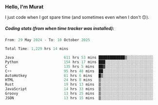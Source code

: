 ### Hello, I'm Murat

I just code when I got spare time (and sometimes even when I don't 🙃).

##### Coding stats (from when time tracker was installed):
<!--START_SECTION:wakatime-->

```cpp
From: 29 May 2024 - To: 10 October 2025

Total Time: 1,229 hrs 14 mins

Java                       611 hrs 53 mins ████████████▒░░░░░░░░░░░░   49.50 %
Python                     154 hrs 17 mins ███░░░░░░░░░░░░░░░░░░░░░░   12.48 %
C                          135 hrs 5 mins  ██▓░░░░░░░░░░░░░░░░░░░░░░   10.93 %
C++                        95 hrs 48 mins  ██░░░░░░░░░░░░░░░░░░░░░░░   07.75 %
AutoHotkey                 61 hrs 6 mins   █▒░░░░░░░░░░░░░░░░░░░░░░░   04.94 %
HTML                       24 hrs 8 mins   ▒░░░░░░░░░░░░░░░░░░░░░░░░   01.95 %
Rust                       19 hrs 13 mins  ▒░░░░░░░░░░░░░░░░░░░░░░░░   01.56 %
JavaScript                 14 hrs 33 mins  ▒░░░░░░░░░░░░░░░░░░░░░░░░   01.18 %
Groovy                     13 hrs 25 mins  ▒░░░░░░░░░░░░░░░░░░░░░░░░   01.09 %
JSON                       13 hrs 15 mins  ▒░░░░░░░░░░░░░░░░░░░░░░░░   01.07 %
```

<!--END_SECTION:wakatime-->
